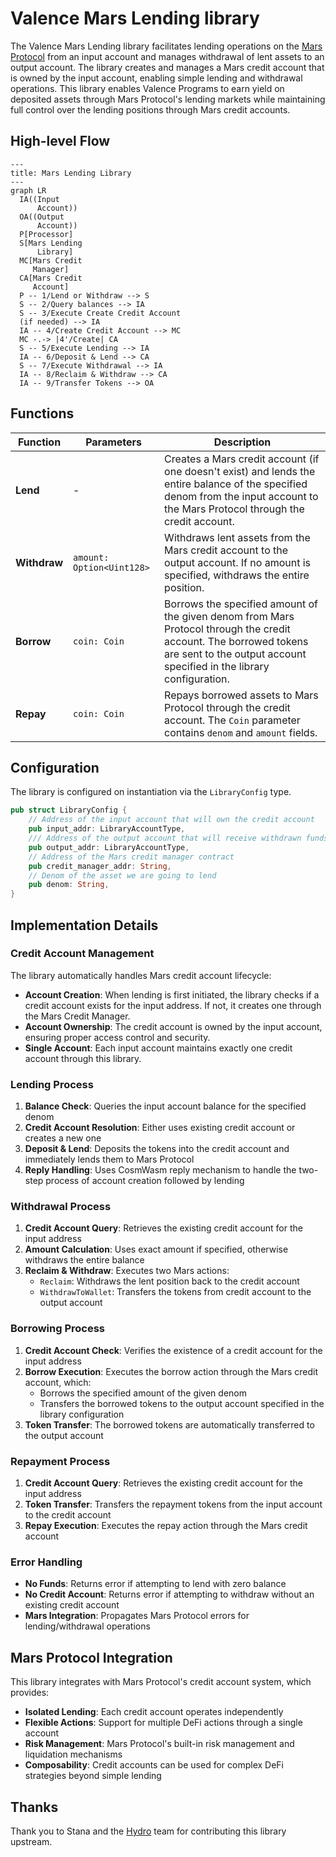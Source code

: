 # Valence Mars Lending library

The Valence Mars Lending library facilitates lending operations on the [Mars Protocol](https://marsprotocol.io/) from an input account and manages withdrawal of lent assets to an output account. The library creates and manages a Mars credit account that is owned by the input account, enabling simple lending and withdrawal operations. This library enables Valence Programs to earn yield on deposited assets through Mars Protocol's lending markets while maintaining full control over the lending positions through Mars credit accounts.

## High-level Flow

```mermaid
---
title: Mars Lending Library
---
graph LR
  IA((Input
      Account))
  OA((Output
      Account))
  P[Processor]
  S[Mars Lending
      Library]
  MC[Mars Credit
     Manager]
  CA[Mars Credit
     Account]
  P -- 1/Lend or Withdraw --> S
  S -- 2/Query balances --> IA
  S -- 3/Execute Create Credit Account
  (if needed) --> IA
  IA -- 4/Create Credit Account --> MC
  MC -.-> |4'/Create| CA
  S -- 5/Execute Lending --> IA
  IA -- 6/Deposit & Lend --> CA
  S -- 7/Execute Withdrawal --> IA
  IA -- 8/Reclaim & Withdraw --> CA
  IA -- 9/Transfer Tokens --> OA
```

## Functions

| Function | Parameters | Description |
|----------|------------|-------------|
| **Lend** | - | Creates a Mars credit account (if one doesn't exist) and lends the entire balance of the specified denom from the input account to the Mars Protocol through the credit account. |
| **Withdraw** | `amount: Option<Uint128>` | Withdraws lent assets from the Mars credit account to the output account. If no amount is specified, withdraws the entire position. |
| **Borrow** | `coin: Coin` | Borrows the specified amount of the given denom from Mars Protocol through the credit account. The borrowed tokens are sent to the output account specified in the library configuration. |
| **Repay** | `coin: Coin` | Repays borrowed assets to Mars Protocol through the credit account. The `Coin` parameter contains `denom` and `amount` fields. |

## Configuration

The library is configured on instantiation via the `LibraryConfig` type.

```rust
pub struct LibraryConfig {
    // Address of the input account that will own the credit account
    pub input_addr: LibraryAccountType,
    /// Address of the output account that will receive withdrawn funds
    pub output_addr: LibraryAccountType,
    // Address of the Mars credit manager contract
    pub credit_manager_addr: String,
    // Denom of the asset we are going to lend
    pub denom: String,
}
```

## Implementation Details

### Credit Account Management

The library automatically handles Mars credit account lifecycle:

- **Account Creation**: When lending is first initiated, the library checks if a credit account exists for the input address. If not, it creates one through the Mars Credit Manager.
- **Account Ownership**: The credit account is owned by the input account, ensuring proper access control and security.
- **Single Account**: Each input account maintains exactly one credit account through this library.

### Lending Process

1. **Balance Check**: Queries the input account balance for the specified denom
2. **Credit Account Resolution**: Either uses existing credit account or creates a new one
3. **Deposit & Lend**: Deposits the tokens into the credit account and immediately lends them to Mars Protocol
4. **Reply Handling**: Uses CosmWasm reply mechanism to handle the two-step process of account creation followed by lending

### Withdrawal Process

1. **Credit Account Query**: Retrieves the existing credit account for the input address
2. **Amount Calculation**: Uses exact amount if specified, otherwise withdraws the entire balance
3. **Reclaim & Withdraw**: Executes two Mars actions:
   - `Reclaim`: Withdraws the lent position back to the credit account
   - `WithdrawToWallet`: Transfers the tokens from credit account to the output account

### Borrowing Process

1. **Credit Account Check**: Verifies the existence of a credit account for the input address
2. **Borrow Execution**: Executes the borrow action through the Mars credit account, which:
   - Borrows the specified amount of the given denom
   - Transfers the borrowed tokens to the output account specified in the library configuration
3. **Token Transfer**: The borrowed tokens are automatically transferred to the output account

### Repayment Process

1. **Credit Account Query**: Retrieves the existing credit account for the input address
2. **Token Transfer**: Transfers the repayment tokens from the input account to the credit account
3. **Repay Execution**: Executes the repay action through the Mars credit account

### Error Handling

- **No Funds**: Returns error if attempting to lend with zero balance
- **No Credit Account**: Returns error if attempting to withdraw without an existing credit account
- **Mars Integration**: Propagates Mars Protocol errors for lending/withdrawal operations

## Mars Protocol Integration

This library integrates with Mars Protocol's credit account system, which provides:

- **Isolated Lending**: Each credit account operates independently
- **Flexible Actions**: Support for multiple DeFi actions through a single account
- **Risk Management**: Mars Protocol's built-in risk management and liquidation mechanisms
- **Composability**: Credit accounts can be used for complex DeFi strategies beyond simple lending 

## Thanks

Thank you to Stana and the [Hydro](https://hydro.cosmos.network/) team for contributing this library upstream.